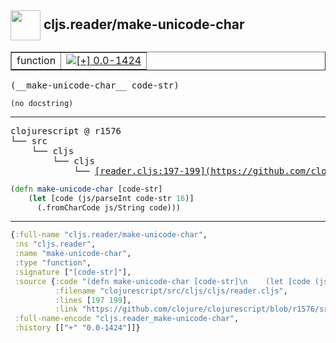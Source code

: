 ## <img width="48px" valign="middle" src="http://i.imgur.com/Hi20huC.png"> cljs.reader/make-unicode-char

 <table border="1">
<tr>
<td>function</td>
<td><a href="https://github.com/cljsinfo/api-refs/tree/0.0-1424"><img valign="middle" alt="[+] 0.0-1424" src="https://img.shields.io/badge/+-0.0--1424-lightgrey.svg"></a> </td>
</tr>
</table>

 <samp>
(__make-unicode-char__ code-str)<br>
</samp>

```
(no docstring)
```

---

 <pre>
clojurescript @ r1576
└── src
    └── cljs
        └── cljs
            └── <ins>[reader.cljs:197-199](https://github.com/clojure/clojurescript/blob/r1576/src/cljs/cljs/reader.cljs#L197-L199)</ins>
</pre>

```clj
(defn make-unicode-char [code-str]
    (let [code (js/parseInt code-str 16)]
      (.fromCharCode js/String code)))
```


---

```clj
{:full-name "cljs.reader/make-unicode-char",
 :ns "cljs.reader",
 :name "make-unicode-char",
 :type "function",
 :signature ["[code-str]"],
 :source {:code "(defn make-unicode-char [code-str]\n    (let [code (js/parseInt code-str 16)]\n      (.fromCharCode js/String code)))",
          :filename "clojurescript/src/cljs/cljs/reader.cljs",
          :lines [197 199],
          :link "https://github.com/clojure/clojurescript/blob/r1576/src/cljs/cljs/reader.cljs#L197-L199"},
 :full-name-encode "cljs.reader_make-unicode-char",
 :history [["+" "0.0-1424"]]}

```
